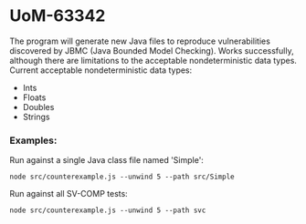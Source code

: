 # UoM-63342

The program will generate new Java files to reproduce vulnerabilities discovered by JBMC (Java Bounded Model Checking). Works successfully, although there are limitations to the acceptable nondeterministic data types. Current acceptable nondeterministic data types:
- Ints
- Floats
- Doubles
- Strings

### Examples:

Run against a single Java class file named 'Simple':
```
node src/counterexample.js --unwind 5 --path src/Simple
```
Run against all SV-COMP tests:
```
node src/counterexample.js --unwind 5 --path svc
```
